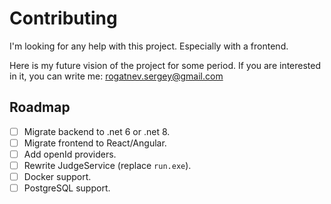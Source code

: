 # Contributing
I'm looking for any help with this project. Especially with a frontend.

Here is my future vision of the project for some period. If you are interested in it, you can write me: [rogatnev.sergey@gmail.com](mailto:rogatnev.sergey@gmail.com)

## Roadmap
- [ ] Migrate backend to .net 6 or .net 8.
- [ ] Migrate frontend to React/Angular.
- [ ] Add openId providers.
- [ ] Rewrite JudgeService (replace `run.exe`).
- [ ] Docker support.
- [ ] PostgreSQL support.